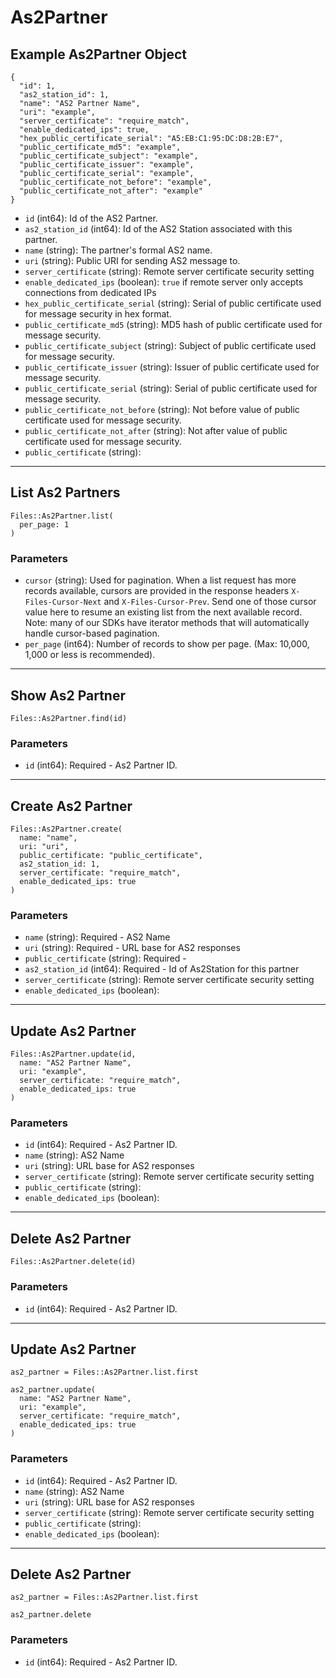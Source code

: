 # As2Partner

## Example As2Partner Object

```
{
  "id": 1,
  "as2_station_id": 1,
  "name": "AS2 Partner Name",
  "uri": "example",
  "server_certificate": "require_match",
  "enable_dedicated_ips": true,
  "hex_public_certificate_serial": "A5:EB:C1:95:DC:D8:2B:E7",
  "public_certificate_md5": "example",
  "public_certificate_subject": "example",
  "public_certificate_issuer": "example",
  "public_certificate_serial": "example",
  "public_certificate_not_before": "example",
  "public_certificate_not_after": "example"
}
```

* `id` (int64): Id of the AS2 Partner.
* `as2_station_id` (int64): Id of the AS2 Station associated with this partner.
* `name` (string): The partner's formal AS2 name.
* `uri` (string): Public URI for sending AS2 message to.
* `server_certificate` (string): Remote server certificate security setting
* `enable_dedicated_ips` (boolean): `true` if remote server only accepts connections from dedicated IPs
* `hex_public_certificate_serial` (string): Serial of public certificate used for message security in hex format.
* `public_certificate_md5` (string): MD5 hash of public certificate used for message security.
* `public_certificate_subject` (string): Subject of public certificate used for message security.
* `public_certificate_issuer` (string): Issuer of public certificate used for message security.
* `public_certificate_serial` (string): Serial of public certificate used for message security.
* `public_certificate_not_before` (string): Not before value of public certificate used for message security.
* `public_certificate_not_after` (string): Not after value of public certificate used for message security.
* `public_certificate` (string): 


---

## List As2 Partners

```
Files::As2Partner.list(
  per_page: 1
)
```

### Parameters

* `cursor` (string): Used for pagination.  When a list request has more records available, cursors are provided in the response headers `X-Files-Cursor-Next` and `X-Files-Cursor-Prev`.  Send one of those cursor value here to resume an existing list from the next available record.  Note: many of our SDKs have iterator methods that will automatically handle cursor-based pagination.
* `per_page` (int64): Number of records to show per page.  (Max: 10,000, 1,000 or less is recommended).


---

## Show As2 Partner

```
Files::As2Partner.find(id)
```

### Parameters

* `id` (int64): Required - As2 Partner ID.


---

## Create As2 Partner

```
Files::As2Partner.create(
  name: "name", 
  uri: "uri", 
  public_certificate: "public_certificate", 
  as2_station_id: 1, 
  server_certificate: "require_match", 
  enable_dedicated_ips: true
)
```

### Parameters

* `name` (string): Required - AS2 Name
* `uri` (string): Required - URL base for AS2 responses
* `public_certificate` (string): Required - 
* `as2_station_id` (int64): Required - Id of As2Station for this partner
* `server_certificate` (string): Remote server certificate security setting
* `enable_dedicated_ips` (boolean): 


---

## Update As2 Partner

```
Files::As2Partner.update(id, 
  name: "AS2 Partner Name", 
  uri: "example", 
  server_certificate: "require_match", 
  enable_dedicated_ips: true
)
```

### Parameters

* `id` (int64): Required - As2 Partner ID.
* `name` (string): AS2 Name
* `uri` (string): URL base for AS2 responses
* `server_certificate` (string): Remote server certificate security setting
* `public_certificate` (string): 
* `enable_dedicated_ips` (boolean): 


---

## Delete As2 Partner

```
Files::As2Partner.delete(id)
```

### Parameters

* `id` (int64): Required - As2 Partner ID.


---

## Update As2 Partner

```
as2_partner = Files::As2Partner.list.first

as2_partner.update(
  name: "AS2 Partner Name",
  uri: "example",
  server_certificate: "require_match",
  enable_dedicated_ips: true
)
```

### Parameters

* `id` (int64): Required - As2 Partner ID.
* `name` (string): AS2 Name
* `uri` (string): URL base for AS2 responses
* `server_certificate` (string): Remote server certificate security setting
* `public_certificate` (string): 
* `enable_dedicated_ips` (boolean): 


---

## Delete As2 Partner

```
as2_partner = Files::As2Partner.list.first

as2_partner.delete
```

### Parameters

* `id` (int64): Required - As2 Partner ID.
